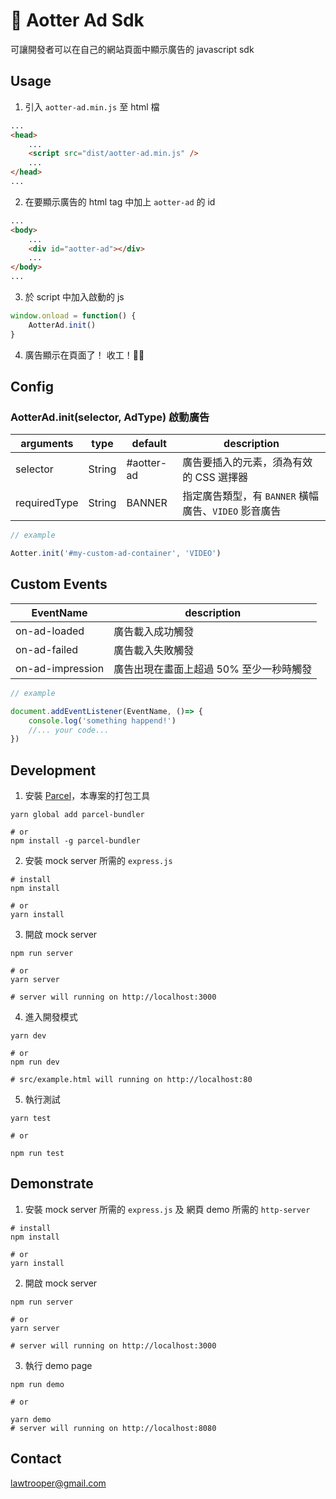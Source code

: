 # 🦦 Aotter Ad Sdk
可讓開發者可以在自己的網站頁面中顯示廣告的 javascript sdk

## Usage

1. 引入 `aotter-ad.min.js` 至 html 檔

```html
...
<head>
    ...
    <script src="dist/aotter-ad.min.js" />
    ...
</head>
...
```

2. 在要顯示廣告的 html tag 中加上 `aotter-ad` 的 id
```html
...
<body>
    ...
    <div id="aotter-ad"></div>
    ...
</body>
...
```
3. 於 script 中加入啟動的 js
```js
window.onload = function() {
    AotterAd.init()
}
```

4. 廣告顯示在頁面了！ 收工！🎉🎉

## Config

### AotterAd.init(selector, AdType) 啟動廣告
| arguments    | type   | default    | description                                          |
| ------------ | ------ | ---------- | ---------------------------------------------------- |
| selector     | String | #aotter-ad | 廣告要插入的元素，須為有效的 CSS 選擇器              |
| requiredType | String | BANNER     | 指定廣告類型，有 `BANNER` 橫幅廣告、`VIDEO` 影音廣告 |

```js
// example

Aotter.init('#my-custom-ad-container', 'VIDEO')
```
## Custom Events 
| EventName        | description                             |
| ---------------- | --------------------------------------- |
| on-ad-loaded     | 廣告載入成功觸發                        |
| on-ad-failed     | 廣告載入失敗觸發                        |
| on-ad-impression | 廣告出現在畫面上超過 50% 至少一秒時觸發 |

```js
// example

document.addEventListener(EventName, ()=> {
    console.log('something happend!')
    //... your code...
})

```

## Development 

1. 安裝 [Parcel](https://parceljs.org/)，本專案的打包工具
```shell
yarn global add parcel-bundler

# or
npm install -g parcel-bundler
```
2. 安裝 mock server 所需的 `express.js`

```shell
# install
npm install

# or
yarn install
```

3. 開啟 mock server
```shell
npm run server

# or
yarn server

# server will running on http://localhost:3000
```

4. 進入開發模式
```shell 
yarn dev

# or
npm run dev

# src/example.html will running on http://localhost:80
```

5. 執行測試
```shell
yarn test

# or

npm run test
```
## Demonstrate
1. 安裝 mock server 所需的 `express.js` 及 網頁 demo 所需的 `http-server`

```shell
# install
npm install

# or
yarn install
```

2. 開啟 mock server
```shell
npm run server

# or
yarn server

# server will running on http://localhost:3000
```

3. 執行 demo page
```shell
npm run demo

# or

yarn demo
# server will running on http://localhost:8080
```


## Contact


lawtrooper@gmail.com

